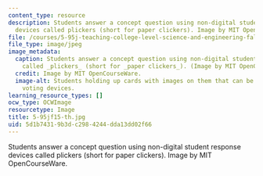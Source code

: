 ```yaml
---
content_type: resource
description: Students answer a concept question using non-digital student response
  devices called plickers (short for paper clickers). Image by MIT OpenCourseWare.
file: /courses/5-95j-teaching-college-level-science-and-engineering-fall-2015/5d1b74319b3dc2984244dda13dd02f66_5-95jf15-th.jpg
file_type: image/jpeg
image_metadata:
  caption: Students answer a concept question using non-digital student response devices
    called _plickers_ (short for _paper clickers_). (Image by MIT OpenCourseWare.)
  credit: Image by MIT OpenCourseWare.
  image-alt: Students holding up cards with images on them that can be scanned as
    voting devices.
learning_resource_types: []
ocw_type: OCWImage
resourcetype: Image
title: 5-95jf15-th.jpg
uid: 5d1b7431-9b3d-c298-4244-dda13dd02f66
---
```

Students answer a concept question using non-digital student response devices called plickers (short for paper clickers). Image by MIT OpenCourseWare.

